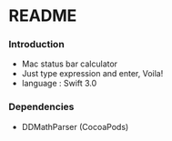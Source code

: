 # README #

### Introduction ###

* Mac status bar calculator
* Just type expression and enter, Voila!
* language : Swift 3.0

### Dependencies ###

* DDMathParser (CocoaPods)
